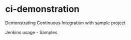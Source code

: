 # ci-demonstration
Demonstrating Continuous Integration with sample project

Jenkins usage - Samples
